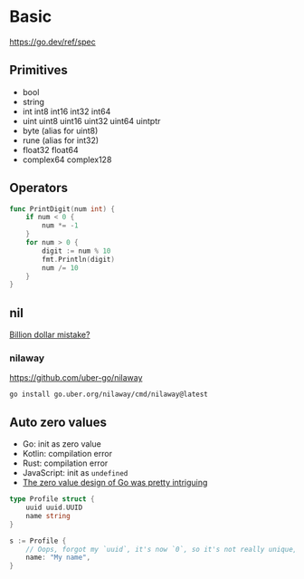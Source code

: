 # Basic

https://go.dev/ref/spec

## Primitives

* bool
* string
* int  int8  int16  int32  int64
* uint uint8 uint16 uint32 uint64 uintptr
* byte (alias for uint8)
* rune (alias for int32)
* float32 float64
* complex64 complex128

## Operators

```go
func PrintDigit(num int) {
    if num < 0 {
        num *= -1
    }
    for num > 0 {
        digit := num % 10
        fmt.Println(digit)
        num /= 10
    }
}
```

## nil

[Billion dollar mistake?](https://www.reddit.com/r/golang/comments/18sncxt/go_nil_panic_and_the_billion_dollar_mistake)

### nilaway

https://github.com/uber-go/nilaway

```shell
go install go.uber.org/nilaway/cmd/nilaway@latest
```

## Auto zero values

* Go: init as zero value
* Kotlin: compilation error
* Rust: compilation error
* JavaScript: init as `undefined`
* [The zero value design of Go was pretty intriguing](https://www.reddit.com/r/golang/comments/18sncxt/comment/kf9dha8/?utm_source=share&utm_medium=web2x&context=3)

```go
type Profile struct {
    uuid uuid.UUID
    name string
}

s := Profile {
    // Oops, forgot my `uuid`, it's now `0`, so it's not really unique, is it?
    name: "My name",
}
```

